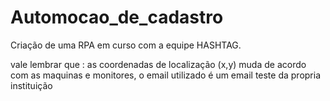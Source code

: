 # Automocao_de_cadastro
Criação de uma RPA em curso com a equipe HASHTAG.


 
 vale lembrar que :
 as coordenadas de localização (x,y) muda de acordo com as maquinas e monitores,
 o email utilizado é um email teste da propria instituição 
